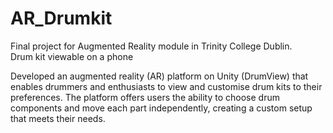 # AR_Drumkit
Final project for Augmented Reality module in Trinity College Dublin. \
Drum kit viewable on a phone

Developed an augmented reality (AR) platform on Unity (DrumView) that enables drummers and enthusiasts to view and customise drum kits to 
their preferences. The platform offers users the ability to choose drum components and move each part independently, 
creating a custom setup that meets their needs.
